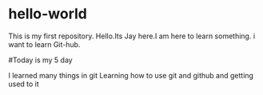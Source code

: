 # hello-world
This is my first repository.
Hello.Its Jay here.I am here to learn something.
i want to learn Git-hub.

#Today is my 5 day

I learned many things in git
Learning how to use git and github and getting used to it

